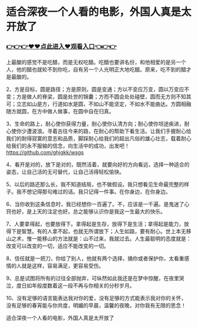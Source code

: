# 适合深夜一个人看的电影，外国人真是太开放了

 ### <a href="https://github.com/dbdbdbdbg/vbgj/issues/1">👉👉👉♥♥点此进入♥观看入口👈👉👉</a>


上最酸的感觉不是吃醋，而是无权吃醋。吃醋也要讲名份，和他相爱的是另一个人，他的醋也就轮不到你吃，自有另一个人光明正大地吃醋。原来，吃不到的醋才是最酸的。

2、方是目标，圆是路径；方是原则，圆是变通；方以不变应万变，圆以万变应不变；方是做人的脊梁，圆是处世的锦囊；方而不圆会处处碰壁，圆而无方则不知其可；立志如山是方，行道如水是圆，不如山不能坚定，不如水不能曲达。方圆相融随方就圆，在方中做人做事，在圆中自在归真。

3、生命的路上，耐心使你获得力量，耐心使你认清方向；耐心使你坦途疾进，耐心使你少遭波浪。寻着古往今来的路，在耐心的帮助下看生活。让我们手握耐心给我们的耐得寂寞的意志和品质，脚踩耐心给我们的超出凡俗的雄心壮志，载着耐心给我们的永不服输的信念，向生活中的成功，出发吧！https://github.com/ghjgkk/wsgs

4、看开是对的，放下是对的，既然活着，就要向好的方向看远，选择一种适合的姿态，让自己活的无可替代，让自己活得轻松愉快。

5、以后的路还那么长，我不知道结局，也不做假设。我只想看见生命最完整的样子。我不想记得那句难过的话。我只记得一件事。在你身边，在你身边。

6、当你收到这条信息时，我已经想你一百遍了。不，应该是一千遍。是鬼迷了心窍也好，是上天的注定也好。总之能够认识你是我这一生最大的快乐。

7、人要拿得起，也要放得下。拿得起是生存，放得下是生活；拿得起是能力，放得下是智慧。有的人拿不起，也就无所谓放下；人生如路，要有耐心。世上本无移山之术，惟一能移山的方法就是：山不过来，我就过去。人生最聪明的态度就是：改变可以改变的一切，适应不能改变的一切。

8、信任就是一把刀，你给了别人，他就有两个选择，捅你或者保护你，太看重感情的人就是这样，容易满足，更容易受伤。

9、总是试图将所有的过往全部抛弃，可纵然如此我还是在梦中惊醒，在夜里哭泣，度日如年般度数着这一段不再与你相关的分秒岁月。

10、没有足够的语言能表达我对你的爱，没有足够的方式能表示我对你的关怀，没有足够的春宵能与你共度，明媚的早晨，温馨的夜晚，对你我有无限的思念！


适合深夜一个人看的电影，外国人真是太开放了
